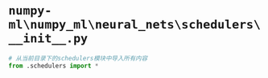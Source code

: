 # `numpy-ml\numpy_ml\neural_nets\schedulers\__init__.py`

```py
# 从当前目录下的schedulers模块中导入所有内容
from .schedulers import *
```